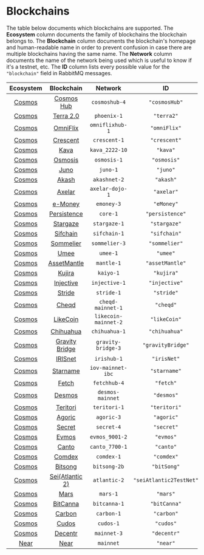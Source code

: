 # Blockchains

The table below documents which blockchains are supported. The **Ecosystem** column documents the family of blockchains the blockchain belongs to. The **Blockchain** column documents the blockchain's homepage and human-readable name in order to prevent confusion in case there are multiple blockchains having the same name. The **Network** column documents the name of the network being used which is useful to know if it's a testnet, etc. The **ID** column lists every possible value for the `"blockchain"` field in RabbitMQ messages.

|             Ecosystem             |                    Blockchain                    |       Network        |        ID         |
| :-------------------------------: | :----------------------------------------------: | :------------------: | :---------------: |
| [Cosmos](https://cosmos.network/) |    [Cosmos Hub](https://hub.cosmos.network/)     |    `cosmoshub-4`     |   `"cosmosHub"`   |
| [Cosmos](https://cosmos.network/) |      [Terra 2.0](https://www.terra.money/)       |     `phoenix-1`      |    `"terra2"`     |
| [Cosmos](https://cosmos.network/) |       [OmniFlix](https://omniflix.co/home)       |   `omniflixhub-1`    |   `"omniFlix"`    |
| [Cosmos](https://cosmos.network/) |      [Crescent](https://crescent.network/)       |     `crescent-1`     |   `"crescent"`    |
| [Cosmos](https://cosmos.network/) |             [Kava](https://kava.io/)             |    `kava_2222-10`    |     `"kava"`      |
| [Cosmos](https://cosmos.network/) |         [Osmosis](https://osmosis.zone/)         |     `osmosis-1`      |    `"osmosis"`    |
| [Cosmos](https://cosmos.network/) |          [Juno](https://junonetwork.io)          |       `juno-1`       |     `"juno"`      |
| [Cosmos](https://cosmos.network/) |         [Akash](https://akash.network/)          |     `akashnet-2`     |     `"akash"`     |
| [Cosmos](https://cosmos.network/) |          [Axelar](https://axelar.dev/)           |   `axelar-dojo-1`    |    `"axelar"`     |
| [Cosmos](https://cosmos.network/) |       [e-Money](https://www.e-money.com/)        |      `emoney-3`      |    `"eMoney"`     |
| [Cosmos](https://cosmos.network/) |     [Persistence](https://persistence.one/)      |       `core-1`       |  `"persistence"`  |
| [Cosmos](https://cosmos.network/) |      [Stargaze](https://www.stargaze.zone/)      |     `stargaze-1`     |   `"stargaze"`    |
| [Cosmos](https://cosmos.network/) |      [Sifchain](https://sifchain.network/)       |     `sifchain-1`     |   `"sifchain"`    |
| [Cosmos](https://cosmos.network/) |   [Sommelier](https://www.sommelier.finance/)    |    `sommelier-3`     |   `"sommelier"`   |
| [Cosmos](https://cosmos.network/) |             [Umee](https://umee.cc/)             |       `umee-1`       |     `"umee"`      |
| [Cosmos](https://cosmos.network/) |     [AssetMantle](https://assetmantle.one/)      |      `mantle-1`      |  `"assetMantle"`  |
| [Cosmos](https://cosmos.network/) |          [Kujira](https://kujira.app/)           |      `kaiyo-1`       |    `"kujira"`     |
| [Cosmos](https://cosmos.network/) |       [Injective](https://injective.com/)        |    `injective-1`     |   `"injective"`   |
| [Cosmos](https://cosmos.network/) |          [Stride](https://stride.zone/)          |      `stride-1`      |    `"stride"`     |
| [Cosmos](https://cosmos.network/) |            [Cheqd](https://cheqd.io/)            |  `cheqd-mainnet-1`   |     `"cheqd"`     |
| [Cosmos](https://cosmos.network/) |           [LikeCoin](https://like.co/)           | `likecoin-mainnet-2` |   `"likeCoin"`    |
| [Cosmos](https://cosmos.network/) |     [Chihuahua](https://www.chihuahua.wtf/)      |    `chihuahua-1`     |   `"chihuahua"`   |
| [Cosmos](https://cosmos.network/) | [Gravity Bridge](https://www.gravitybridge.net/) |  `gravity-bridge-3`  | `"gravityBridge"` |
| [Cosmos](https://cosmos.network/) |       [IRISnet](https://www.irisnet.org/)        |     `irishub-1`      |    `"irisNet"`    |
| [Cosmos](https://cosmos.network/) |       [Starname](https://www.starname.me/)       |  `iov-mainnet-ibc`   |   `"starname"`    |
| [Cosmos](https://cosmos.network/) |        [Fetch](https://fetch-ai.network/)        |     `fetchhub-4`     |     `"fetch"`     |
| [Cosmos](https://cosmos.network/) |        [Desmos](https://desmos.network/)         |   `desmos-mainnet`   |    `"desmos"`     |
| [Cosmos](https://cosmos.network/) |        [Teritori](https://teritori.com/)         |     `teritori-1`     |   `"teritori"`    |
| [Cosmos](https://cosmos.network/) |          [Agoric](https://agoric.com/)           |      `agoric-3`      |    `"agoric"`     |
| [Cosmos](https://cosmos.network/) |         [Secret](https://scrt.network/)          |      `secret-4`      |    `"secret"`     |
| [Cosmos](https://cosmos.network/) |           [Evmos](https://evmos.org/)            |    `evmos_9001-2`    |     `"evmos"`     |
| [Cosmos](https://cosmos.network/) |            [Canto](https://canto.io/)            |    `canto_7700-1`    |     `"canto"`     |
| [Cosmos](https://cosmos.network/) |          [Comdex](https://comdex.one/)           |      `comdex-1`      |    `"comdex"`     |
| [Cosmos](https://cosmos.network/) |          [Bitsong](https://bitsong.io/)          |     `bitsong-2b`     |    `"bitSong"`    |
| [Cosmos](https://cosmos.network/) |        [Sei(Atlantic 2)](https://www.seinetwork.io/)         |     `atlantic-2`     |      `"seiAtlantic2TestNet"`      |
| [Cosmos](https://cosmos.network/) |          [Mars](https://marsproto.com/)          |       `mars-1`       |     `"mars"`      |
| [Cosmos](https://cosmos.network/) |       [BitCanna](https://www.bitcanna.io/)       |     `bitcanna-1`     |   `"bitCanna"`    |
| [Cosmos](https://cosmos.network/) |        [Carbon](https://carbon.network/)         |      `carbon-1`      |    `"carbon"`     |
| [Cosmos](https://cosmos.network/) |         [Cudos](https://www.cudos.org/)          |      `cudos-1`       |     `"cudos"`     |
| [Cosmos](https://cosmos.network/) |         [Decentr](https://decentr.net/)          |     `mainnet-3`      |    `"decentr"`    |
| [Near](https://near.org/) |         [Near](https://near.org/)          |     `mainnet`      |    `"near"`    |
